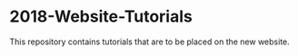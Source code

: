 # 2018-Website-Tutorials

This repository contains tutorials that are to be placed on the new website.
